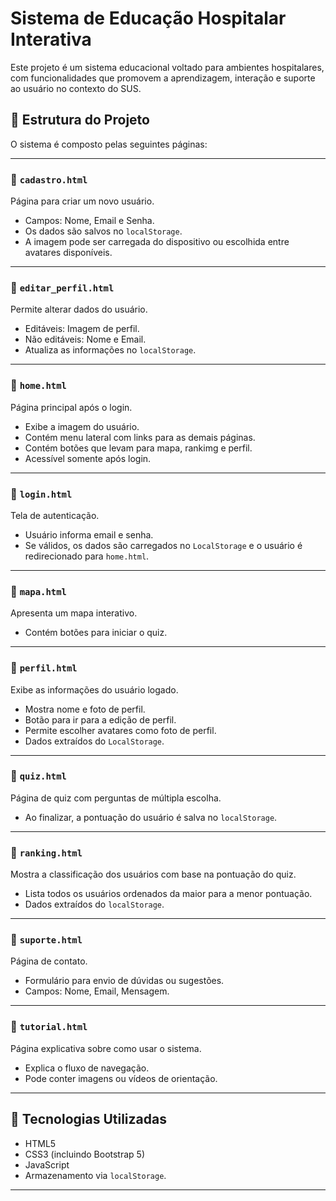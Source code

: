 # Sistema de Educação Hospitalar Interativa

Este projeto é um sistema educacional voltado para ambientes hospitalares, com funcionalidades que promovem a aprendizagem, interação e suporte ao usuário no contexto do SUS.

## 📁 Estrutura do Projeto

O sistema é composto pelas seguintes páginas:

---

### 📄 `cadastro.html`
Página para criar um novo usuário.
- Campos: Nome, Email e Senha.
- Os dados são salvos no `localStorage`.
- A imagem pode ser carregada do dispositivo ou escolhida entre avatares disponíveis.

---

### 📄 `editar_perfil.html`
Permite alterar dados do usuário.
- Editáveis: Imagem de perfil.
- Não editáveis: Nome e Email.
- Atualiza as informações no `localStorage`.

---

### 📄 `home.html`
Página principal após o login.
- Exibe a imagem do usuário.
- Contém menu lateral com links para as demais páginas.
- Contém botões que levam para mapa, rankimg e perfil.
- Acessível somente após login.

---

### 📄 `login.html`
Tela de autenticação.
- Usuário informa email e senha.
- Se válidos, os dados são carregados no `LocalStorage` e o usuário é redirecionado para `home.html`.

---

### 📄 `mapa.html`
Apresenta um mapa interativo.
- Contém botões para iniciar o quiz.

---

### 📄 `perfil.html`
Exibe as informações do usuário logado.
- Mostra nome e foto de perfil.
- Botão para ir para a edição de perfil.
- Permite escolher avatares como foto de perfil.
- Dados extraídos do `LocalStorage`.

---

### 📄 `quiz.html`
Página de quiz com perguntas de múltipla escolha.
- Ao finalizar, a pontuação do usuário é salva no `localStorage`.

---

### 📄 `ranking.html`
Mostra a classificação dos usuários com base na pontuação do quiz.
- Lista todos os usuários ordenados da maior para a menor pontuação.
- Dados extraídos do `localStorage`.

---

### 📄 `suporte.html`
Página de contato.
- Formulário para envio de dúvidas ou sugestões.
- Campos: Nome, Email, Mensagem.

---

### 📄 `tutorial.html`
Página explicativa sobre como usar o sistema.
- Explica o fluxo de navegação.
- Pode conter imagens ou vídeos de orientação.

---

## 🧠 Tecnologias Utilizadas

- HTML5
- CSS3 (incluindo Bootstrap 5)
- JavaScript
- Armazenamento via `localStorage`.

---
